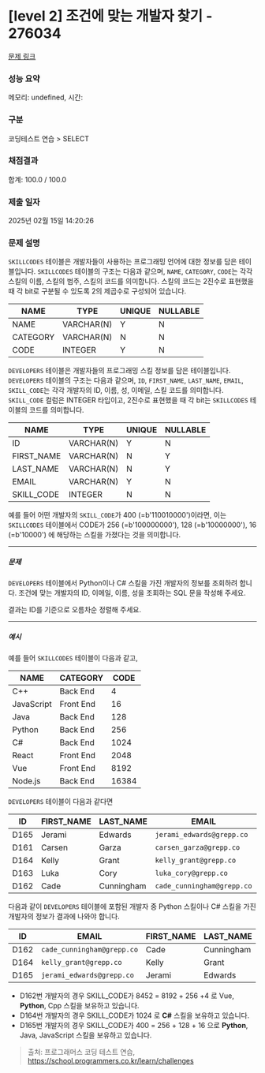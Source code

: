 # [level 2] 조건에 맞는 개발자 찾기 - 276034 

[문제 링크](https://school.programmers.co.kr/learn/courses/30/lessons/276034) 

### 성능 요약

메모리: undefined, 시간: 

### 구분

코딩테스트 연습 > SELECT

### 채점결과

합계: 100.0 / 100.0

### 제출 일자

2025년 02월 15일 14:20:26

### 문제 설명

<p style="user-select: auto !important;"><code style="user-select: auto !important;">SKILLCODES</code> 테이블은 개발자들이 사용하는 프로그래밍 언어에 대한 정보를 담은 테이블입니다. <code style="user-select: auto !important;">SKILLCODES</code> 테이블의 구조는 다음과 같으며,  <code style="user-select: auto !important;">NAME</code>, <code style="user-select: auto !important;">CATEGORY</code>, <code style="user-select: auto !important;">CODE</code>는 각각 스킬의 이름, 스킬의 범주, 스킬의 코드를 의미합니다. 스킬의 코드는 2진수로 표현했을 때 각 bit로 구분될 수 있도록 2의 제곱수로 구성되어 있습니다.</p>
<table class="table" style="user-select: auto !important;">
        <thead style="user-select: auto !important;"><tr style="user-select: auto !important;">
<th style="user-select: auto !important;">NAME</th>
<th style="user-select: auto !important;">TYPE</th>
<th style="user-select: auto !important;">UNIQUE</th>
<th style="user-select: auto !important;">NULLABLE</th>
</tr>
</thead>
        <tbody style="user-select: auto !important;"><tr style="user-select: auto !important;">
<td style="user-select: auto !important;">NAME</td>
<td style="user-select: auto !important;">VARCHAR(N)</td>
<td style="user-select: auto !important;">Y</td>
<td style="user-select: auto !important;">N</td>
</tr>
<tr style="user-select: auto !important;">
<td style="user-select: auto !important;">CATEGORY</td>
<td style="user-select: auto !important;">VARCHAR(N)</td>
<td style="user-select: auto !important;">N</td>
<td style="user-select: auto !important;">N</td>
</tr>
<tr style="user-select: auto !important;">
<td style="user-select: auto !important;">CODE</td>
<td style="user-select: auto !important;">INTEGER</td>
<td style="user-select: auto !important;">Y</td>
<td style="user-select: auto !important;">N</td>
</tr>
</tbody>
      </table>
<p style="user-select: auto !important;"><code style="user-select: auto !important;">DEVELOPERS</code> 테이블은 개발자들의 프로그래밍 스킬 정보를 담은 테이블입니다. <code style="user-select: auto !important;">DEVELOPERS</code> 테이블의 구조는 다음과 같으며, <code style="user-select: auto !important;">ID</code>, <code style="user-select: auto !important;">FIRST_NAME</code>, <code style="user-select: auto !important;">LAST_NAME</code>, <code style="user-select: auto !important;">EMAIL</code>, <code style="user-select: auto !important;">SKILL_CODE</code>는 각각 개발자의 ID, 이름, 성, 이메일, 스킬 코드를 의미합니다. <code style="user-select: auto !important;">SKILL_CODE</code> 컬럼은 INTEGER 타입이고, 2진수로 표현했을 때 각 bit는 <code style="user-select: auto !important;">SKILLCODES</code> 테이블의 코드를 의미합니다.</p>
<table class="table" style="user-select: auto !important;">
        <thead style="user-select: auto !important;"><tr style="user-select: auto !important;">
<th style="user-select: auto !important;">NAME</th>
<th style="user-select: auto !important;">TYPE</th>
<th style="user-select: auto !important;">UNIQUE</th>
<th style="user-select: auto !important;">NULLABLE</th>
</tr>
</thead>
        <tbody style="user-select: auto !important;"><tr style="user-select: auto !important;">
<td style="user-select: auto !important;">ID</td>
<td style="user-select: auto !important;">VARCHAR(N)</td>
<td style="user-select: auto !important;">Y</td>
<td style="user-select: auto !important;">N</td>
</tr>
<tr style="user-select: auto !important;">
<td style="user-select: auto !important;">FIRST_NAME</td>
<td style="user-select: auto !important;">VARCHAR(N)</td>
<td style="user-select: auto !important;">N</td>
<td style="user-select: auto !important;">Y</td>
</tr>
<tr style="user-select: auto !important;">
<td style="user-select: auto !important;">LAST_NAME</td>
<td style="user-select: auto !important;">VARCHAR(N)</td>
<td style="user-select: auto !important;">N</td>
<td style="user-select: auto !important;">Y</td>
</tr>
<tr style="user-select: auto !important;">
<td style="user-select: auto !important;">EMAIL</td>
<td style="user-select: auto !important;">VARCHAR(N)</td>
<td style="user-select: auto !important;">Y</td>
<td style="user-select: auto !important;">N</td>
</tr>
<tr style="user-select: auto !important;">
<td style="user-select: auto !important;">SKILL_CODE</td>
<td style="user-select: auto !important;">INTEGER</td>
<td style="user-select: auto !important;">N</td>
<td style="user-select: auto !important;">N</td>
</tr>
</tbody>
      </table>
<p style="user-select: auto !important;">예를 들어 어떤 개발자의 <code style="user-select: auto !important;">SKILL_CODE</code>가 400 (=b'110010000')이라면, 이는 <code style="user-select: auto !important;">SKILLCODES</code> 테이블에서 CODE가 256 (=b'100000000'), 128 (=b'10000000'), 16 (=b'10000') 에 해당하는 스킬을 가졌다는 것을 의미합니다.</p>

<hr style="user-select: auto !important;">

<h5 style="user-select: auto !important;">문제</h5>

<p style="user-select: auto !important;"><code style="user-select: auto !important;">DEVELOPERS</code> 테이블에서 Python이나 C# 스킬을 가진 개발자의 정보를 조회하려 합니다. 조건에 맞는 개발자의 ID, 이메일, 이름, 성을 조회하는 SQL 문을 작성해 주세요.</p>

<p style="user-select: auto !important;">결과는 ID를 기준으로 오름차순 정렬해 주세요.</p>

<hr style="user-select: auto !important;">

<h5 style="user-select: auto !important;">예시</h5>

<p style="user-select: auto !important;">예를 들어 <code style="user-select: auto !important;">SKILLCODES</code> 테이블이 다음과 같고,</p>
<table class="table" style="user-select: auto !important;">
        <thead style="user-select: auto !important;"><tr style="user-select: auto !important;">
<th style="user-select: auto !important;">NAME</th>
<th style="user-select: auto !important;">CATEGORY</th>
<th style="user-select: auto !important;">CODE</th>
</tr>
</thead>
        <tbody style="user-select: auto !important;"><tr style="user-select: auto !important;">
<td style="user-select: auto !important;">C++</td>
<td style="user-select: auto !important;">Back End</td>
<td style="user-select: auto !important;">4</td>
</tr>
<tr style="user-select: auto !important;">
<td style="user-select: auto !important;">JavaScript</td>
<td style="user-select: auto !important;">Front End</td>
<td style="user-select: auto !important;">16</td>
</tr>
<tr style="user-select: auto !important;">
<td style="user-select: auto !important;">Java</td>
<td style="user-select: auto !important;">Back End</td>
<td style="user-select: auto !important;">128</td>
</tr>
<tr style="user-select: auto !important;">
<td style="user-select: auto !important;">Python</td>
<td style="user-select: auto !important;">Back End</td>
<td style="user-select: auto !important;">256</td>
</tr>
<tr style="user-select: auto !important;">
<td style="user-select: auto !important;">C#</td>
<td style="user-select: auto !important;">Back End</td>
<td style="user-select: auto !important;">1024</td>
</tr>
<tr style="user-select: auto !important;">
<td style="user-select: auto !important;">React</td>
<td style="user-select: auto !important;">Front End</td>
<td style="user-select: auto !important;">2048</td>
</tr>
<tr style="user-select: auto !important;">
<td style="user-select: auto !important;">Vue</td>
<td style="user-select: auto !important;">Front End</td>
<td style="user-select: auto !important;">8192</td>
</tr>
<tr style="user-select: auto !important;">
<td style="user-select: auto !important;">Node.js</td>
<td style="user-select: auto !important;">Back End</td>
<td style="user-select: auto !important;">16384</td>
</tr>
</tbody>
      </table>
<p style="user-select: auto !important;"><code style="user-select: auto !important;">DEVELOPERS</code> 테이블이 다음과 같다면</p>
<table class="table" style="user-select: auto !important;">
        <thead style="user-select: auto !important;"><tr style="user-select: auto !important;">
<th style="user-select: auto !important;">ID</th>
<th style="user-select: auto !important;">FIRST_NAME</th>
<th style="user-select: auto !important;">LAST_NAME</th>
<th style="user-select: auto !important;">EMAIL</th>
<th style="user-select: auto !important;">SKILL_CODE</th>
</tr>
</thead>
        <tbody style="user-select: auto !important;"><tr style="user-select: auto !important;">
<td style="user-select: auto !important;">D165</td>
<td style="user-select: auto !important;">Jerami</td>
<td style="user-select: auto !important;">Edwards</td>
<td style="user-select: auto !important;"><code style="user-select: auto !important;">jerami_edwards@grepp.co</code></td>
<td style="user-select: auto !important;">400</td>
</tr>
<tr style="user-select: auto !important;">
<td style="user-select: auto !important;">D161</td>
<td style="user-select: auto !important;">Carsen</td>
<td style="user-select: auto !important;">Garza</td>
<td style="user-select: auto !important;"><code style="user-select: auto !important;">carsen_garza@grepp.co</code></td>
<td style="user-select: auto !important;">2048</td>
</tr>
<tr style="user-select: auto !important;">
<td style="user-select: auto !important;">D164</td>
<td style="user-select: auto !important;">Kelly</td>
<td style="user-select: auto !important;">Grant</td>
<td style="user-select: auto !important;"><code style="user-select: auto !important;">kelly_grant@grepp.co</code></td>
<td style="user-select: auto !important;">1024</td>
</tr>
<tr style="user-select: auto !important;">
<td style="user-select: auto !important;">D163</td>
<td style="user-select: auto !important;">Luka</td>
<td style="user-select: auto !important;">Cory</td>
<td style="user-select: auto !important;"><code style="user-select: auto !important;">luka_cory@grepp.co</code></td>
<td style="user-select: auto !important;">16384</td>
</tr>
<tr style="user-select: auto !important;">
<td style="user-select: auto !important;">D162</td>
<td style="user-select: auto !important;">Cade</td>
<td style="user-select: auto !important;">Cunningham</td>
<td style="user-select: auto !important;"><code style="user-select: auto !important;">cade_cunningham@grepp.co</code></td>
<td style="user-select: auto !important;">8452</td>
</tr>
</tbody>
      </table>
<p style="user-select: auto !important;">다음과 같이 <code style="user-select: auto !important;">DEVELOPERS</code> 테이블에 포함된 개발자 중 Python 스킬이나 C# 스킬을 가진 개발자의 정보가 결과에 나와야 합니다.</p>
<table class="table" style="user-select: auto !important;">
        <thead style="user-select: auto !important;"><tr style="user-select: auto !important;">
<th style="user-select: auto !important;">ID</th>
<th style="user-select: auto !important;">EMAIL</th>
<th style="user-select: auto !important;">FIRST_NAME</th>
<th style="user-select: auto !important;">LAST_NAME</th>
</tr>
</thead>
        <tbody style="user-select: auto !important;"><tr style="user-select: auto !important;">
<td style="user-select: auto !important;">D162</td>
<td style="user-select: auto !important;"><code style="user-select: auto !important;">cade_cunningham@grepp.co</code></td>
<td style="user-select: auto !important;">Cade</td>
<td style="user-select: auto !important;">Cunningham</td>
</tr>
<tr style="user-select: auto !important;">
<td style="user-select: auto !important;">D164</td>
<td style="user-select: auto !important;"><code style="user-select: auto !important;">kelly_grant@grepp.co</code></td>
<td style="user-select: auto !important;">Kelly</td>
<td style="user-select: auto !important;">Grant</td>
</tr>
<tr style="user-select: auto !important;">
<td style="user-select: auto !important;">D165</td>
<td style="user-select: auto !important;"><code style="user-select: auto !important;">jerami_edwards@grepp.co</code></td>
<td style="user-select: auto !important;">Jerami</td>
<td style="user-select: auto !important;">Edwards</td>
</tr>
</tbody>
      </table>
<ul style="user-select: auto !important;">
<li style="user-select: auto !important;">D162번 개발자의 경우 SKILL_CODE가 8452 = 8192 + 256 +4 로 Vue, <strong style="user-select: auto !important;">Python</strong>, Cpp 스킬을 보유하고 있습니다.</li>
<li style="user-select: auto !important;">D164번 개발자의 경우 SKILL_CODE가 1024 로 <strong style="user-select: auto !important;">C#</strong> 스킬을 보유하고 있습니다.</li>
<li style="user-select: auto !important;">D165번 개발자의 경우 SKILL_CODE가 400 = 256 + 128 + 16 으로 <strong style="user-select: auto !important;">Python</strong>, Java, JavaScript 스킬을 보유하고 있습니다.</li>
</ul>


> 출처: 프로그래머스 코딩 테스트 연습, https://school.programmers.co.kr/learn/challenges